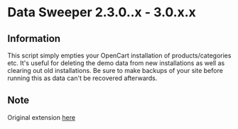 # Data Sweeper 2.3.0..x - 3.0.x.x

## Information

This script simply empties your OpenCart installation of products/categories etc. It's useful for deleting the demo data from new installations as well as clearing out old installations. Be sure to make backups of your site before running this as data can't be recovered afterwards.

## Note

Original extension <a href="https://www.opencart.com/index.php?route=marketplace/extension/info&extension_id=18110" target="_blank">here</a>
